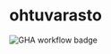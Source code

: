 # ohtuvarasto

![GHA workflow badge](https://github.com/tonimalin/ohtuvarasto/workflows/CI/badge.svg)
